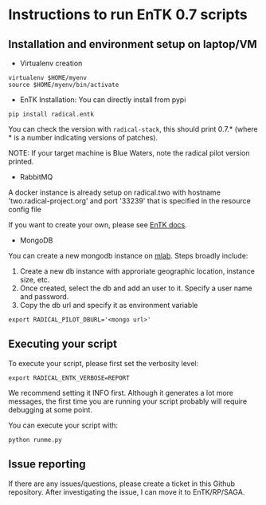 # Instructions to run EnTK 0.7 scripts

## Installation and environment setup on laptop/VM

* Virtualenv creation

```
virtualenv $HOME/myenv
source $HOME/myenv/bin/activate
```

* EnTK Installation: You can directly install from pypi

```
pip install radical.entk
```

You can check the version with ```radical-stack```, this
should print 0.7.* (where * is a number indicating versions
of patches).

NOTE: If your target machine is Blue Waters, note the radical
pilot version printed.

* RabbitMQ

A docker instance is already setup on radical.two with
hostname 'two.radical-project.org' and port '33239' that
is specified in the resource config file

If you want to create your own, please see [EnTK docs](https://radicalentk.readthedocs.io/en/latest/install.html#installing-rabbitmq).

* MongoDB

You can create a new mongodb instance on [mlab](https://mlab.com/).
Steps broadly include:

1. Create a new db instance with approriate geographic location,
instance size, etc.
2. Once created, select the db and add an user to it. Specify
a user name and password.
3. Copy the db url and specify it as environment variable

```
export RADICAL_PILOT_DBURL='<mongo url>'
```

## Executing your script

To execute your script, please first set the verbosity level:
```
export RADICAL_ENTK_VERBOSE=REPORT
```
We recommend setting it INFO first. Although it generates a lot more
messages, the first time you are running your script probably will
require debugging at some point.

You can execute your script with:
```
python runme.py
```

## Issue reporting

If there are any issues/questions, please create a ticket in this 
Github repository. After investigating the issue, I can move it to
EnTK/RP/SAGA.

